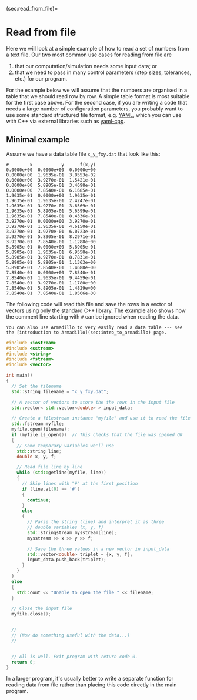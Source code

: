 (sec:read_from_file)=
# Read from file

Here we will look at a simple example of how to read a set of numbers from a text file. Our two most common use cases for reading from file are

1. that our computation/simulation needs some input data; or
2. that we need to pass in many control parameters (step sizes, tolerances, etc.) for our program.

For the example below we will assume that the numbers are organised in a table that we should read row by row. A simple table format is most suitable for the first case above. For the second case, if you are writing a code that needs a large number of configuration parameters, you probably want to use some standard structured file format, e.g. [YAML](https://en.wikipedia.org/wiki/YAML), which you can use with C++ via external libraries such as [yaml-cpp]( https://yaml-cpp.docsforge.com/).

## Minimal example

Assume we have a data table file `x_y_fxy.dat` that look like this:

```
#        x           y      f(x,y)
0.0000e+00  0.0000e+00  0.0000e+00
0.0000e+00  1.9635e-01  3.8553e-02
0.0000e+00  3.9270e-01  1.5421e-01
0.0000e+00  5.8905e-01  3.4698e-01
0.0000e+00  7.8540e-01  6.1685e-01
1.9635e-01  0.0000e+00  1.9635e-01
1.9635e-01  1.9635e-01  2.4247e-01
1.9635e-01  3.9270e-01  3.6569e-01
1.9635e-01  5.8905e-01  5.6599e-01
1.9635e-01  7.8540e-01  8.4336e-01
3.9270e-01  0.0000e+00  3.9270e-01
3.9270e-01  1.9635e-01  4.6150e-01
3.9270e-01  3.9270e-01  6.0723e-01
3.9270e-01  5.8905e-01  8.2971e-01
3.9270e-01  7.8540e-01  1.1288e+00
5.8905e-01  0.0000e+00  5.8905e-01
5.8905e-01  1.9635e-01  6.9558e-01
5.8905e-01  3.9270e-01  8.7831e-01
5.8905e-01  5.8905e-01  1.1363e+00
5.8905e-01  7.8540e-01  1.4688e+00
7.8540e-01  0.0000e+00  7.8540e-01
7.8540e-01  1.9635e-01  9.4459e-01
7.8540e-01  3.9270e-01  1.1780e+00
7.8540e-01  5.8905e-01  1.4829e+00
7.8540e-01  7.8540e-01  1.8566e+00
```

The following code will read this file and save the rows in a vector of vectors using only the standard C++ library. The example also shows how the comment line starting with `#` can be ignored when reading the data.

```{note}
You can also use Armadillo to very easily read a data table --- see the [introduction to Armadillo](sec:intro_to_armadillo) page.
```

```c++
#include <iostream>
#include <sstream>
#include <string>
#include <fstream>
#include <vector>

int main()
{
  // Set the filename
  std::string filename = "x_y_fxy.dat";

  // A vector of vectors to store the the rows in the input file
  std::vector< std::vector<double> > input_data;

  // Create a filestream instance "myfile" and use it to read the file
  std::fstream myfile;
  myfile.open(filename);
  if (myfile.is_open())  // This checks that the file was opened OK
  {
    // Some temporary variables we'll use
    std::string line;
    double x, y, f;

    // Read file line by line
    while (std::getline(myfile, line))
    {
      // Skip lines with "#" at the first position
      if (line.at(0) == '#')
      {
        continue;
      }
      else
      {
        // Parse the string (line) and interpret it as three 
        // double variables (x, y, f)
        std::stringstream mysstream(line);
        mysstream >> x >> y >> f;

        // Save the three values in a new vector in input_data
        std::vector<double> triplet = {x, y, f};
        input_data.push_back(triplet);
      }
    }
  }
  else
  {
    std::cout << "Unable to open the file " << filename;
  }

  // Close the input file
  myfile.close();


  //
  // (Now do something useful with the data...)
  //


  // All is well. Exit program with return code 0.
  return 0;
}
```

In a larger program, it's usually better to write a separate function for reading data from file rather than placing this code directly in the main program.


